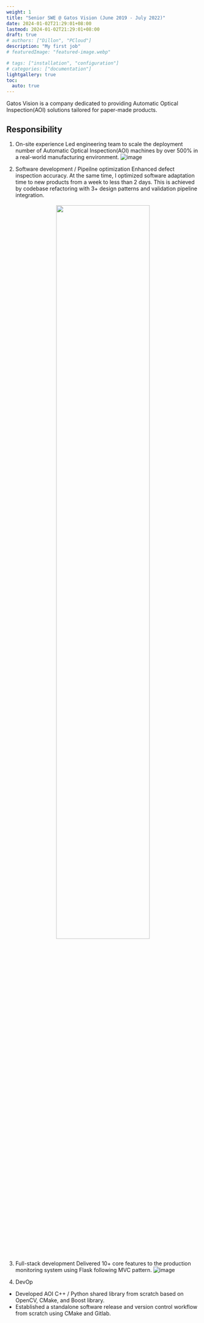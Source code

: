 ```yaml
---
weight: 1
title: "Senior SWE @ Gatos Vision (June 2019 - July 2022)"
date: 2024-01-02T21:29:01+08:00
lastmod: 2024-01-02T21:29:01+08:00
draft: true
# authors: ["Dillon", "PCloud"]
description: "My first job"
# featuredImage: "featured-image.webp"

# tags: ["installation", "configuration"]
# categories: ["documentation"]
lightgallery: true
toc:
  auto: true
---
```


<style>
    figure {
      padding: 4px;
      text-align: center;
      margin: auto;
    }

    figcaption {
      background-color: black;
      color: white;
      font-style: italic;
      padding: 1px;
      text-align: center;
    }

    .github {
        margin-top: 20px;
        margin-bottom: 20px;
        background-color: black;
        padding: 6px;
        color: white;
        text-align: center;
        transition-duration: 0.4s;
    }
    .github:hover {
        background-color: #5c666f;
    }
</style>

Gatos Vision is a company dedicated to providing Automatic Optical Inspection(AOI) solutions tailored for paper-made products. 

## Responsibility
1. On-site experience
Led engineering team to scale the deployment number of Automatic Optical Inspection(AOI) machines by over 500% in a real-world manufacturing environment.
![image](https://github.com/jackyyeh5111/jackyyeh5111.github.io/assets/22386566/f53f1781-3322-4df4-ad73-770af78ba98d)

2. Software development / Pipeilne optimization
Enhanced defect inspection accuracy. At the same time, I optimized software adaptation time to new products from a week to less than 2 days. This is achieved by codebase refactoring with 3+ design patterns and validation pipeline integration.
<figure>
  <img width="70%" src="https://github.com/jackyyeh5111/jackyyeh5111.github.io/assets/22386566/80f42b38-eebc-45d3-bc84-e3efcd7f5dd5">
</figure>

3. Full-stack development
Delivered 10+ core features to the production monitoring system using Flask following MVC pattern.
![image](https://github.com/jackyyeh5111/jackyyeh5111.github.io/assets/22386566/c6c08efd-4dcc-42a7-abe0-ecdee6d77bb3)

4. DevOp
- Developed AOI C++ / Python shared library from scratch based on OpenCV, CMake, and Boost library.
- Established a standalone software release and version control workflow from scratch using CMake and Gitlab.